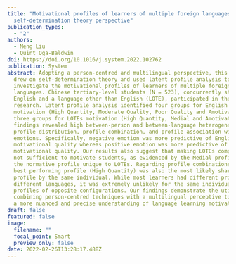 ```yaml
---
title: "Motivational profiles of learners of multiple foreign languages: A
  self-determination theory perspective"
publication_types:
  - "2"
authors:
  - Meng Liu
  - Quint Oga-Baldwin
doi: https://doi.org/10.1016/j.system.2022.102762
publication: System
abstract: Adopting a person-centred and multilingual perspective, this study
  drew on self-determination theory and used latent profile analysis to
  investigate the motivational profiles of learners of multiple foreign
  languages. Chinese tertiary-level students (N = 523), concurrently studying
  English and a language other than English (LOTE), participated in the
  research. Latent profile analysis identified four groups for English
  motivation (High Quantity, Moderate Quality, Poor Quality and Amotivated) and
  three groups for LOTEs motivation (High Quantity, Medial and Amotivated). Our
  findings revealed high between-person and between-language heterogeneity in
  profile distribution, profile combination, and profile association with
  emotions. Specifically, negative emotion was more predictive of English
  motivational quality whereas positive emotion was more predictive of LOTEs
  motivational quality. Our results also suggest that making LOTEs compulsory is
  not sufficient to motivate students, as evidenced by the Medial profile being
  the normative profile unique to LOTEs. Regarding profile combinations, the
  best performing profile (High Quantity) was also the most likely shared
  profile by the same individual. While most learners had different profiles for
  different languages, it was extremely unlikely for the same individual to have
  profiles of opposite configurations. Our findings demonstrate the utility of
  combining person-centred techniques with a multilingual perceptive to produce
  a more nuanced and precise understanding of language learning motivation.
draft: false
featured: false
image:
  filename: ""
  focal_point: Smart
  preview_only: false
date: 2022-02-26T13:28:17.488Z
---
```

